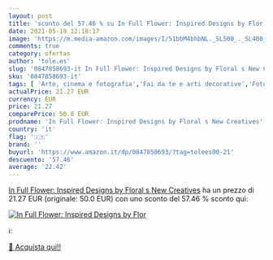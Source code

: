 ```yaml
---
layout: post
title: 'sconto del 57.46 % su In Full Flower: Inspired Designs by Flor  '
date: 2021-05-19 12:18:17
image: 'https://m.media-amazon.com/images/I/51bbM4bhbNL._SL500_._SL400_.jpg'
comments: true
category: ofertas
author: 'tole.es'
slug: '0847858693-it In Full Flower: Inspired Designs by Floral s New Creatives'
sku: '0847858693-it'
tags: [ 'Arte, cinema e fotografia','Fai da te e arti decorative','Fotografia','Fotografia di piante e animali','Fotografia naturalistica e di animali','Libri','Tempo libero', ]
actualPrice: 21.27 EUR
currency: EUR
price: 21.27
comparePrice: 50.0 EUR
prodname: 'In Full Flower: Inspired Designs by Floral s New Creatives'
country: 'it'
flag: '🇮🇹'
brand: ''
buyurl: 'https://www.amazon.it/dp/0847858693/?tag=tolees00-21'
descuento: '57.46'
average: '22.42'
---
```


[In Full Flower: Inspired Designs by Floral s New Creatives](https://www.amazon.it/dp/0847858693/?tag=tolees00-21) ha un prezzo di 21.27 EUR (originale: 50.0 EUR) con uno sconto del 57.46 % sconto qui:

[![In Full Flower: Inspired Designs by Flor](https://m.media-amazon.com/images/I/51bbM4bhbNL._SL500_._SL400_.jpg)](https://www.amazon.it/dp/0847858693/?tag=tolees00-21)

ℹ️:


[🛒 Acquista qui!!](https://www.amazon.it/dp/0847858693/?tag=tolees00-21)
